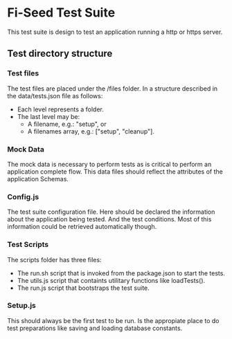 # Fi-Seed Test Suite
This test suite is design to test an application running a http or https server.

## Test directory structure

### Test files
 The test files are placed under the /files folder. In a structure described in the data/tests.json file as follows: 
   - Each level represents a folder.
   - The last level may be: 
     - A filename, e.g.: "setup", or
     - A filenames array, e.g.: ["setup", "cleanup"]. 

### Mock Data
The mock data is necessary to perform tests as is critical to perform an application complete flow. 
This data files should reflect the attributes of the application Schemas. 

### Config.js
The test suite configuration file. Here should be declared the information about the application being tested. And the test conditions. Most of this information could be retrieved automatically though.

### Test Scripts
The scripts folder has three files: 
 - The run.sh script that is invoked from the package.json to start the tests.
 - The utils.js script that containts utilitary functions like loadTests().
 - The run.js script that bootstraps the test suite.

### Setup.js
This should always be the first test to be run. Is the appropiate place to do test preparations like saving and loading database constants.
